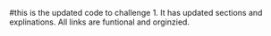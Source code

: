 #this is the updated code to challenge 1. It has updated sections and explinations. All links are funtional and orginzied. 
